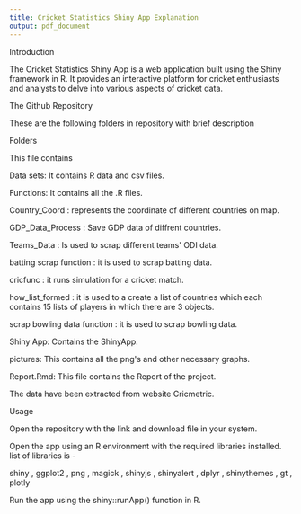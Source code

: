 ```yaml
---
title: Cricket Statistics Shiny App Explanation
output: pdf_document
---
```


Introduction

The Cricket Statistics Shiny App is a web application built using the Shiny framework in R. It provides an interactive platform for cricket enthusiasts and analysts to delve into various aspects of cricket data.

The Github Repository

These are the following folders in repository with brief description

Folders

This file contains

Data sets: It contains R data and csv files.

Functions: It contains all the .R files.

Country_Coord : represents the coordinate of different countries on map.

GDP_Data_Process : Save GDP data of diffrent countries.

Teams_Data : Is used to scrap different teams' ODI data.

batting scrap function : it is used to scrap batting data.

cricfunc : it runs simulation for a cricket match.

how_list_formed : it is used to a create a list of countries which each contains 15 lists of players in which there are 3 objects.

scrap bowling data function : it is used to scrap bowling data.

Shiny App: Contains the ShinyApp.

pictures: This contains all the png's and other necessary graphs.

Report.Rmd: This file contains the Report of the project.

The data have been extracted from website Cricmetric.

Usage

Open the repository with the link and download file in your system.

Open the app using an R environment with the required libraries installed. list of libraries is -

shiny , ggplot2 , png , magick , shinyjs , shinyalert , dplyr , shinythemes , gt , plotly 

Run the app using the shiny::runApp() function in R.

